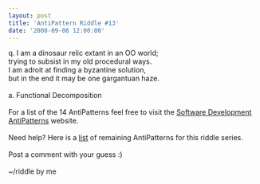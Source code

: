 ```yaml
---
layout: post
title: 'AntiPattern Riddle #13'
date: '2008-09-08 12:00:00'
---
```


q. I am a dinosaur <span title="an antiquity that has survived from the distant past">relic</span> <span title="Still in existence; Currently existing; not having disappeared; Still alive; not extinct ">extant</span> in an OO world; <br>trying to <span title="To survive on a minimum of resources ">subsist</span> in my old procedural ways.<br>I am <span title="dexterous, deft or skillful ">adroit</span> at finding a <span title="highly complex or intricate and occasionally devious">byzantine</span> solution,<br>but in the end it may be one <span title="Of immense size, volume, or capacity; gigantic; enormous; vast; massive; huge">gargantuan</span> <span title="daze: confusion characterized by lack of clarity">haze</span>.<br><br>a. Functional Decomposition<br><br>For a list of the 14 AntiPatterns feel free to visit the <a href="http://tinyurl.com/6rglxw" target="_blank">Software Development AntiPatterns</a> website.<br><br>Need help? Here is a <a href="http://www.elijahmanor.com/#">list</a> of remaining AntiPatterns for this riddle series.<br><br>Post a comment with your guess :)<br><br>~/riddle by me
